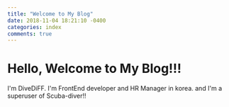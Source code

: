 ```yaml
---
title: "Welcome to My Blog"
date: 2018-11-04 18:21:10 -0400
categories: index
comments: true
---
```


# Hello, Welcome to My Blog!!!

I'm DiveDiFF. I'm FrontEnd developer and HR Manager in korea. and I'm a superuser of Scuba-diver!!
